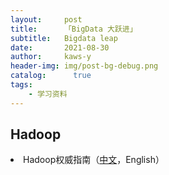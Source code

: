 ```yaml
---
layout:     post
title:      「BigData 大跃进」
subtitle:   Bigdata leap
date:       2021-08-30
author:     kaws-y
header-img: img/post-bg-debug.png
catalog: 	  true
tags:
    - 学习资料
---
```


## Hadoop
<li>Hadoop权威指南（<a href="{{site.baseurl}}/files/Hadoop权威指南.pdf">中文</a>，English）</li>
